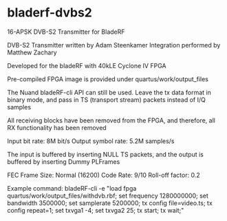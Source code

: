 # bladerf-dvbs2
16-APSK DVB-S2 Transmitter for BladeRF

DVB-S2 Transmitter written by Adam Steenkamer
Integration performed by Matthew Zachary

Developed for the bladeRF with 40kLE Cyclone IV FPGA

Pre-compiled FPGA image is provided under quartus/work/output_files

The Nuand bladeRF-cli API can still be used. Leave the tx data format in binary mode, and pass in TS (transport stream) packets instead of I/Q samples

All receiving blocks have been removed from the FPGA, and therefore, all RX functionality has been removed

Input bit rate: 8M bit/s
Output symbol rate: 5.2M samples/s

The input is buffered by inserting NULL TS packets, and the output is buffered by inserting Dummy PLFrames

FEC Frame Size: Normal (16200)
Code Rate: 9/10
Roll-off factor: 0.2

Example command:
	bladeRF-cli -e "load fpga quartus/work/output_files/withdvb.rbf; set frequency 1280000000; set bandwidth 3500000; set samplerate 5200000; tx config file=video.ts; tx config repeat=1; set txvga1 -4; set txvga2 25; tx start; tx wait;"